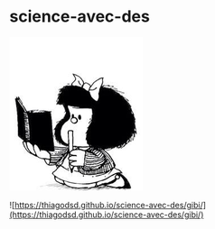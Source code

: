 # science-avec-des

![](img/mafalda.jpg)

![https://thiagodsd.github.io/science-avec-des/gibi/](https://thiagodsd.github.io/science-avec-des/gibi/)